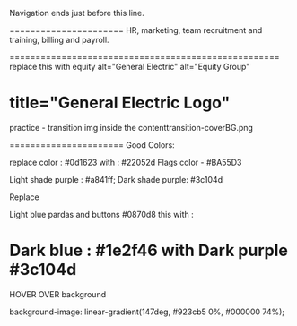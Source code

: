 Navigation ends just before this line. 
<main class="eq-main" role="main">

======================
HR, marketing, team recruitment and training, billing and payroll.

====================================================
replace this with equity
alt="General Electric"
alt="Equity Group"

title="General Electric Logo" 
======================
practice -  transition
img inside the contenttransition-coverBG.png 

======================
Good Colors: 

replace color : #0d1623  with :  #22052d
Flags color - #BA55D3


Light shade purple :  #a841ff;
Dark shade purple:   #3c104d

Replace 

Light blue pardas and buttons   #0870d8 this   with :  

Dark blue :  #1e2f46   with Dark purple  #3c104d
====================================================

HOVER OVER background 

background-image: linear-gradient(147deg, #923cb5 0%, #000000 74%);